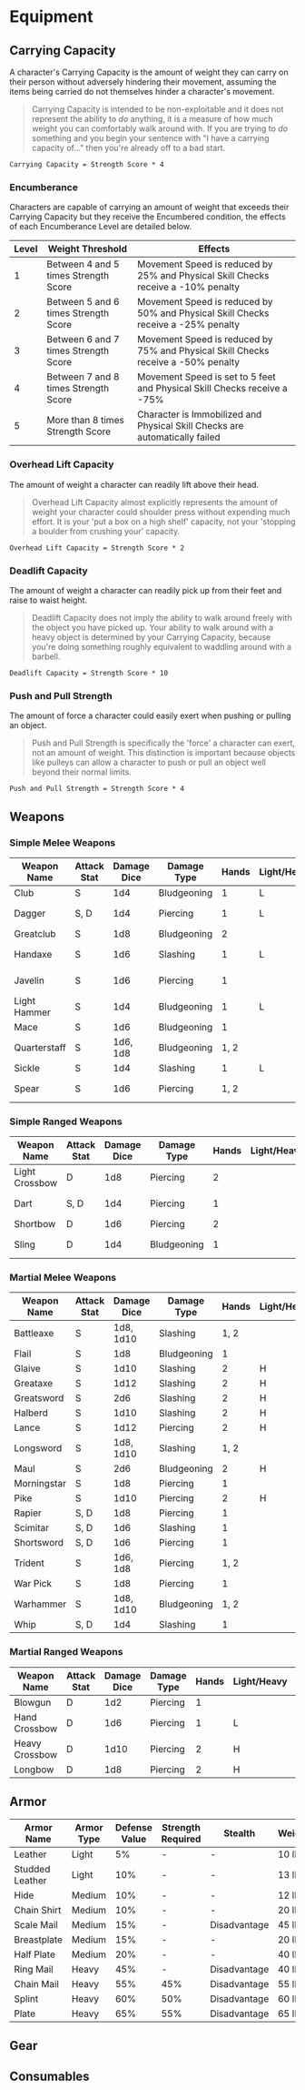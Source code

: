 # Equipment

## Carrying Capacity

A character's Carrying Capacity is the amount of weight they can carry on their person without adversely hindering their movement, assuming the items being carried do not themselves hinder a character's movement.

> Carrying Capacity is intended to be non-exploitable and it does not represent the ability to *do* anything, it is a measure of how much weight you can comfortably walk around with.
> If you are trying to *do* something and you begin your sentence with "I have a carrying capacity of..." then you're already off to a bad start.

    Carrying Capacity = Strength Score * 4

### Encumberance

Characters are capable of carrying an amount of weight that exceeds their Carrying Capacity but they receive the Encumbered condition, the effects of each Encumberance Level are detailed below.

| Level | Weight Threshold | Effects |
| --- | --- | --- |
| 1 | Between 4 and 5 times Strength Score | Movement Speed is reduced by 25% and Physical Skill Checks receive a -10% penalty |
| 2 | Between 5 and 6 times Strength Score | Movement Speed is reduced by 50% and Physical Skill Checks receive a -25% penalty |
| 3 | Between 6 and 7 times Strength Score | Movement Speed is reduced by 75% and Physical Skill Checks receive a -50% penalty |
| 4 | Between 7 and 8 times Strength Score | Movement Speed is set to 5 feet and Physical Skill Checks receive a -75% |
| 5 | More than 8 times Strength Score | Character is Immobilized and Physical Skill Checks are automatically failed |

### Overhead Lift Capacity

The amount of weight a character can readily lift above their head.

> Overhead Lift Capacity almost explicitly represents the amount of weight your character could shoulder press without expending much effort.
> It is your 'put a box on a high shelf' capacity, not your 'stopping a boulder from crushing your' capacity.

    Overhead Lift Capacity = Strength Score * 2

### Deadlift Capacity

The amount of weight a character can readily pick up from their feet and raise to waist height.

> Deadlift Capacity does not imply the ability to walk around freely with the object you have picked up.
> Your ability to walk around with a heavy object is determined by your Carrying Capacity, because you're doing something roughly equivalent to waddling around with a barbell.

    Deadlift Capacity = Strength Score * 10

### Push and Pull Strength

The amount of force a character could easily exert when pushing or pulling an object.

> Push and Pull Strength is specifically the 'force' a character can exert, not an amount of weight.
> This distinction is important because objects like pulleys can allow a character to push or pull an object well beyond their normal limits.

    Push and Pull Strength = Strength Score * 4

## Weapons

### Simple Melee Weapons

| Weapon Name | Attack Stat | Damage Dice | Damage Type | Hands | Light/Heavy | Range | Weight | Cost |
| ----------- | ----------- | ----------- | ----------- | ----- | ------- | ----- | ------ | ---- |
| Club         | S    | 1d4      | Bludgeoning | 1    | L | M5          | 2 lb.  | 1c |
| Dagger       | S, D | 1d4      | Piercing    | 1    | L | M5, T20/60  | 1 lb.  | 5c |
| Greatclub    | S    | 1d8      | Bludgeoning | 2    |   | M5          | 10 lb. | 1s |
| Handaxe      | S    | 1d6      | Slashing    | 1    | L | M5, T20/60  | 2 lb.  | 1s |
| Javelin      | S    | 1d6      | Piercing    | 1    |   | M5, T30/120 | 2 lb.  | 5c |
| Light Hammer | S    | 1d4      | Bludgeoning | 1    | L | M5, T20/60  | 2 lb.  | 1s |
| Mace         | S    | 1d6      | Bludgeoning | 1    |   | M5          | 4 lb.  | 2s |
| Quarterstaff | S    | 1d6, 1d8 | Bludgeoning | 1, 2 |   | M5          | 4 lb.  | 2c |
| Sickle       | S    | 1d4      | Slashing    | 1    | L | M5          | 2 lb.  | 1s |
| Spear        | S    | 1d6      | Piercing    | 1, 2 |   | M5, T20/60  | 3 lb.  | 1s |

### Simple Ranged Weapons

| Weapon Name | Attack Stat | Damage Dice | Damage Type | Hands | Light/Heavy | Range | Weight | Cost |
| ----------- | ----------- | ----------- | ----------- | ----- | ------- | ----- | ------ | ---- |
| Light Crossbow | D    | 1d8 | Piercing    | 2 |  | R80/320 | 5 lb.    | 5s |
| Dart           | S, D | 1d4 | Piercing    | 1 |  | T20/60  | 0.25 lb. | 2c |
| Shortbow       | D    | 1d6 | Piercing    | 2 |  | R80/320 | 2 lb.    | 2s |
| Sling          | D    | 1d4 | Bludgeoning | 1 |  | R30/120 | 0.25 lb. | 1c |

### Martial Melee Weapons

| Weapon Name | Attack Stat | Damage Dice | Damage Type | Hands | Light/Heavy | Range | Weight | Cost |
| ----------- | ----------- | ----------- | ----------- | ----- | ------- | ----- | ------ | ---- |
| Battleaxe   | S    | 1d8, 1d10 | Slashing    | 1, 2 |   | M5         | 4 lb.  | 2g |
| Flail       | S    | 1d8       | Bludgeoning | 1    |   | M5         | 2 lb.  | 5s |
| Glaive      | S    | 1d10      | Slashing    | 2    | H | M10        | 6 lb.  | 2g |
| Greataxe    | S    | 1d12      | Slashing    | 2    | H | M5         | 7 lb.  | 2g |
| Greatsword  | S    | 2d6       | Slashing    | 2    | H | M5         | 6 lb.  | 2g |
| Halberd     | S    | 1d10      | Slashing    | 2    | H | M10        | 6 lb.  | 2g |
| Lance       | S    | 1d12      | Piercing    | 2    | H | M10        | 6 lb.  | 3g |
| Longsword   | S    | 1d8, 1d10 | Slashing    | 1, 2 |   | M5         | 3 lb.  | 5s |
| Maul        | S    | 2d6       | Bludgeoning | 2    | H | M5         | 10 lb. | 7s |
| Morningstar | S    | 1d8       | Piercing    | 1    |   | M5         | 4 lb.  | 5s |
| Pike        | S    | 1d10      | Piercing    | 2    | H | M10        | 18 lb. | 1g |
| Rapier      | S, D | 1d8       | Piercing    | 1    |   | M5         | 2 lb.  | 2g |
| Scimitar    | S, D | 1d6       | Slashing    | 1    |   | M5         | 3 lb.  | 5s |
| Shortsword  | S, D | 1d6       | Piercing    | 1    |   | M5         | 2 lb.  | 2s |
| Trident     | S    | 1d6, 1d8  | Piercing    | 1, 2 |   | M5, T20/60 | 4 lb.  | 2g |
| War Pick    | S    | 1d8       | Piercing    | 1    |   | M5         | 2 lb.  | 3g |
| Warhammer   | S    | 1d8, 1d10 | Bludgeoning | 1, 2 |   | M5         | 2 lb.  | 2g |
| Whip        | S, D | 1d4       | Slashing    | 1    |   | M10        | 3 lb.  | 1g |

### Martial Ranged Weapons

| Weapon Name | Attack Stat | Damage Dice | Damage Type | Hands | Light/Heavy | Range | Weight | Cost |
| ----------- | ----------- | ----------- | ----------- | ----- | ------- | ----- | ------ | ---- |
| Blowgun        | D | 1d2  | Piercing | 1 |   | R25/100  | 1 lb.  | 5s |
| Hand Crossbow  | D | 1d6  | Piercing | 1 | L | R30/120  | 3 lb.  | 2g |
| Heavy Crossbow | D | 1d10 | Piercing | 2 | H | R100/400 | 18 lb. | 3g |
| Longbow        | D | 1d8  | Piercing | 2 | H | R150/600 | 2 lb.  | 3g |

## Armor

| Armor Name | Armor Type | Defense Value | Strength Required | Stealth | Weight | Cost |
| ---------- | ---------- | ------------- | ----------------- | ------- | ------ | ---- |
| Leather         | Light  | 5%  | -   | -            | 10 lb. | 3s   |
| Studded Leather | Light  | 10% | -   | -            | 13 lb. | 5s   |
| Hide            | Medium | 10% | -   | -            | 12 lb. | 7s   |
| Chain Shirt     | Medium | 10% | -   | -            | 20 lb. | 1g   |
| Scale Mail      | Medium | 15% | -   | Disadvantage | 45 lb. | 5g   |
| Breastplate     | Medium | 15% | -   | -            | 20 lb. | 10g  |
| Half Plate      | Medium | 20% | -   | -            | 40 lb. | 15g  |
| Ring Mail       | Heavy  | 45% | -   | Disadvantage | 40 lb. | 25g  |
| Chain Mail      | Heavy  | 55% | 45% | Disadvantage | 55 lb. | 50g  |
| Splint          | Heavy  | 60% | 50% | Disadvantage | 60 lb. | 75g  |
| Plate           | Heavy  | 65% | 55% | Disadvantage | 65 lb. | 100g |

## Gear

## Consumables
